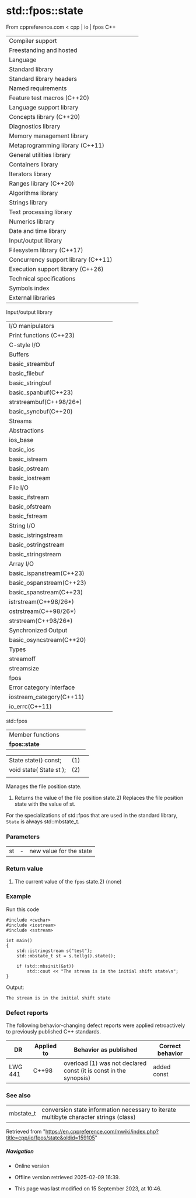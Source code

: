 # std::fpos<State>::state

From cppreference.com
< cpp‎ | io‎ | fpos
C++

|  |  |  |  |  |
| --- | --- | --- | --- | --- |
| Compiler support | | | | |
| Freestanding and hosted | | | | |
| Language | | | | |
| Standard library | | | | |
| Standard library headers | | | | |
| Named requirements | | | | |
| Feature test macros (C++20) | | | | |
| Language support library | | | | |
| Concepts library (C++20) | | | | |
| Diagnostics library | | | | |
| Memory management library | | | | |
| Metaprogramming library (C++11) | | | | |
| General utilities library | | | | |
| Containers library | | | | |
| Iterators library | | | | |
| Ranges library (C++20) | | | | |
| Algorithms library | | | | |
| Strings library | | | | |
| Text processing library | | | | |
| Numerics library | | | | |
| Date and time library | | | | |
| Input/output library | | | | |
| Filesystem library (C++17) | | | | |
| Concurrency support library (C++11) | | | | |
| Execution support library (C++26) | | | | |
| Technical specifications | | | | |
| Symbols index | | | | |
| External libraries | | | | |

Input/output library

|  |  |  |  |  |
| --- | --- | --- | --- | --- |
| I/O manipulators | | | | |
| Print functions (C++23) | | | | |
| C-style I/O | | | | |
| Buffers | | | | |
| basic_streambuf | | | | |
| basic_filebuf | | | | |
| basic_stringbuf | | | | |
| basic_spanbuf(C++23) | | | | |
| strstreambuf(C++98/26\*) | | | | |
| basic_syncbuf(C++20) | | | | |
| Streams | | | | |
| Abstractions | | | | |
| ios_base | | | | |
| basic_ios | | | | |
| basic_istream | | | | |
| basic_ostream | | | | |
| basic_iostream | | | | |
| File I/O | | | | |
| basic_ifstream | | | | |
| basic_ofstream | | | | |
| basic_fstream | | | | |
| String I/O | | | | |
| basic_istringstream | | | | |
| basic_ostringstream | | | | |
| basic_stringstream | | | | |
| Array I/O | | | | |
| basic_ispanstream(C++23) | | | | |
| basic_ospanstream(C++23) | | | | |
| basic_spanstream(C++23) | | | | |
| istrstream(C++98/26\*) | | | | |
| ostrstream(C++98/26\*) | | | | |
| strstream(C++98/26\*) | | | | |
| Synchronized Output | | | | |
| basic_osyncstream(C++20) | | | | |
| Types | | | | |
| streamoff | | | | |
| streamsize | | | | |
| fpos | | | | |
| Error category interface | | | | |
| iostream_category(C++11) | | | | |
| io_errc(C++11) | | | | |

std::fpos

|  |  |  |  |  |
| --- | --- | --- | --- | --- |
| Member functions | | | | |
| ****fpos::state**** | | | | |

|  |  |  |
| --- | --- | --- |
| State state() const; | (1) |  |
| void state( State st ); | (2) |  |
|  |  |  |

Manages the file position state.

1) Returns the value of the file position state.2) Replaces the file position state with the value of st.

For the specializations of std::fpos that are used in the standard library, `State` is always std::mbstate_t.

### Parameters

|  |  |  |
| --- | --- | --- |
| st | - | new value for the state |

### Return value

1) The current value of the `fpos` state.2) (none)

### Example

Run this code

```
#include <cwchar>
#include <iostream>
#include <sstream>
 
int main()
{
    std::istringstream s("test");
    std::mbstate_t st = s.tellg().state();
 
    if (std::mbsinit(&st))
        std::cout << "The stream is in the initial shift state\n";
}

```

Output:

```
The stream is in the initial shift state

```

### Defect reports

The following behavior-changing defect reports were applied retroactively to previously published C++ standards.

| DR | Applied to | Behavior as published | Correct behavior |
| --- | --- | --- | --- |
| LWG 441 | C++98 | overload (1) was not declared const (it is const in the synopsis) | added const |

### See also

|  |  |
| --- | --- |
| mbstate_t | conversion state information necessary to iterate multibyte character strings   (class) |

Retrieved from "<https://en.cppreference.com/mwiki/index.php?title=cpp/io/fpos/state&oldid=159105>"

##### Navigation

- Online version
- Offline version retrieved 2025-02-09 16:39.

- This page was last modified on 15 September 2023, at 10:46.